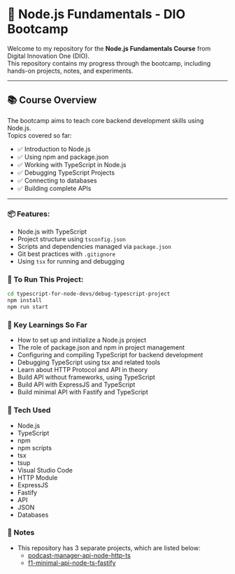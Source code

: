 # 🚀 Node.js Fundamentals - DIO Bootcamp

Welcome to my repository for the **Node.js Fundamentals Course** from Digital Innovation One (DIO).  
This repository contains my progress through the bootcamp, including hands-on projects, notes, and experiments.

---

## 📚 Course Overview

The bootcamp aims to teach core backend development skills using Node.js.  
Topics covered so far:

- ✅ Introduction to Node.js
- ✅ Using npm and package.json
- ✅ Working with TypeScript in Node.js
- ✅ Debugging TypeScript Projects
- ✅ Connecting to databases
- ✅ Building complete APIs

---

### 📦 Features:

- Node.js with TypeScript
- Project structure using `tsconfig.json`
- Scripts and dependencies managed via `package.json`
- Git best practices with `.gitignore`
- Using `tsx` for running and debugging

### 🚀 To Run This Project:

```bash
cd typescript-for-node-devs/debug-typescript-project
npm install
npm run start
```
### 🧠 Key Learnings So Far
- How to set up and initialize a Node.js project
- The role of package.json and npm in project management
- Configuring and compiling TypeScript for backend development
- Debugging TypeScript using tsx and related tools
- Learn about HTTP Protocol and API in theory
- Build API without frameworks, using TypeScript
- Build API with ExpressJS and TypeScript
- Build minimal API with Fastify and TypeScript

### 🔧 Tech Used
- Node.js
- TypeScript
- npm
- npm scripts
- tsx
- tsup
- Visual Studio Code
- HTTP Module
- ExpressJS
- Fastify
- API
- JSON
- Databases

### 📌 Notes
- This repository has 3 separate projects, which are listed below:
    - [podcast-manager-api-node-http-ts](https://github.com/Gustavo-Zamai/podcast-manager-api-node-http-ts)
    - [f1-minimal-api-node-ts-fastify](https://github.com/Gustavo-Zamai/f1-minimal-api-node-ts-fastify)
    
